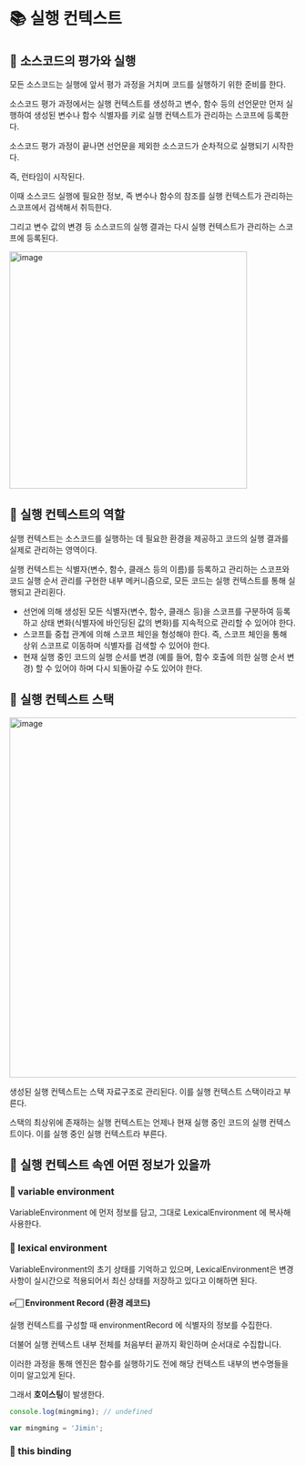 # 📚 실행 컨텍스트

## 🎀 소스코드의 평가와 실행

모든 소스코드는 실행에 앞서 평가 과정을 거치며 코드를 실행하기 위한 준비를 한다.

소스코드 평가 과정에서는 실행 컨텍스트를 생성하고 변수, 함수 등의 선언문만 먼저 실행하여 생성된 변수나 함수 식별자를 키로 실행 컨텍스트가 관리하는 스코프에 등록한다.

소스코드 평가 과정이 끝나면 선언문을 제외한 소스코드가 순차적으로 실행되기 시작한다.

즉, 런타임이 시작된다.

이때 소스코드 실행에 필요한 정보, 즉 변수나 함수의 참조를 실행 컨텍스트가 관리하는 스코프에서 검색해서 취득한다.

그리고 변수 값의 변경 등 소스코드의 실행 결과는 다시 실행 컨텍스트가 관리하는 스코프에 등록된다.

<img width="417" alt="image" src="https://github.com/mingzzi96/js-deep-dive-study/assets/134386378/13e0b7e5-cfb8-4e53-bd0f-ed26860e3d60">


## 🎀 실행 컨텍스트의 역할

실행 컨텍스트는 소스코드를 실행하는 데 필요한 환경을 제공하고 코드의 실행 결과를 실제로 관리하는 영역이다.

실행 컨텍스트는 식별자(변수, 함수, 클래스 등의 이름)를 등록하고 관리하는 스코프와 코드 실행 순서 관리를 구현한 내부 메커니즘으로, 모든 코드는 실행 컨텍스트를 통해 실행되고 관리횐다.

- 선언에 의해 생성된 모든 식별자(변수, 함수, 클래스 등)을 스코프를 구분하여 등록하고 상태 변화(식별자에 바인딩된 값의 변화)를 지속적으로 관리할 수 있어야 한다.
- 스코프틑 중첩 관계에 의해 스코프 체인을 형성해야 한다. 즉, 스코프 체인을 통해 상위 스코프로 이동하며 식별자를 검색할 수 있어야 한다.
- 현재 실행 중인 코드의 실행 순서를 변경 (예를 들어, 함수 호출에 의한 실행 순서 변경) 할 수 있어야 하며 다시 되돌아갈 수도 있어야 한다.


## 🎀 실행 컨텍스트 스택

<img width="633" alt="image" src="https://github.com/mingzzi96/js-deep-dive-study/assets/134386378/755e0f23-d016-40a8-8726-16191c236a6a">

생성된 실행 컨텍스트는 스택 자료구조로 관리된다. 이를 실행 컨텍스트 스택이라고 부른다.

스택의 최상위에 존재하는 실행 컨텍스트는 언제나 현재 실행 중인 코드의 실행 컨텍스트이다. 이를 실행 중인 실행 컨텍스트라 부른다.


## 🎀 실행 컨텍스트 속엔 어떤 정보가 있을까

### 📌 variable environment

VariableEnvironment 에 먼저 정보를 담고, 그대로 LexicalEnvironment 에 복사해 사용한다.

### 📌 lexical environment

VariableEnvironment의 초기 상태를 기억하고 있으며, LexicalEnvironment은 변경 사항이 실시간으로 적용되어서 최신 상태를 저장하고 있다고 이해하면 된다.

#### 👉🏻 Environment Record (환경 레코드)
실행 컨텍스트를 구성할 때 environmentRecord 에 식별자의 정보를 수집한다. 

더불어 실행 컨텍스트 내부 전체를 처음부터 끝까지 확인하며 순서대로 수집합니다.

이러한 과정을 통해 엔진은 함수를 실행하기도 전에 해당 컨텍스트 내부의 변수명들을 이미 알고있게 된다.

그래서 **호이스팅**이 발생한다.

```js
console.log(mingming); // undefined

var mingming = 'Jimin'; 
```
 
### 📌 this binding

